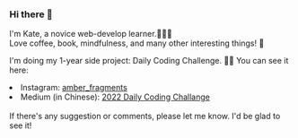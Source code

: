 ### Hi there 👋

I'm Kate, a novice web-develop learner.👩🏻‍💻 <br>
Love coffee, book, mindfulness, and many other interesting things! 🌸

I'm doing my 1-year side project: Daily Coding Challenge. 💪🏼
You can see it here:
<li> Instagram: <a href="https://www.instagram.com/amber_fragments/">amber_fragments </a></li>
<li> Medium (in Chinese): <a href="https://medium.com/@amber.fragments/2022-daily-coding-challenge-35f753e9ea2c">2022 Daily Coding Challange </a></li>
<br>
If there's any suggestion or comments, please let me know. I'd be glad to see it!

<!--
**Kate-Chu/Kate-Chu** is a ✨ _special_ ✨ repository because its `README.md` (this file) appears on your GitHub profile.

Here are some ideas to get you started:

- 🔭 I’m currently working on ...
- 🌱 I’m currently learning ...
- 👯 I’m looking to collaborate on ...
- 🤔 I’m looking for help with ...
- 💬 Ask me about ...
- 📫 How to reach me: ...
- 😄 Pronouns: ...
- ⚡ Fun fact: ...
-->
